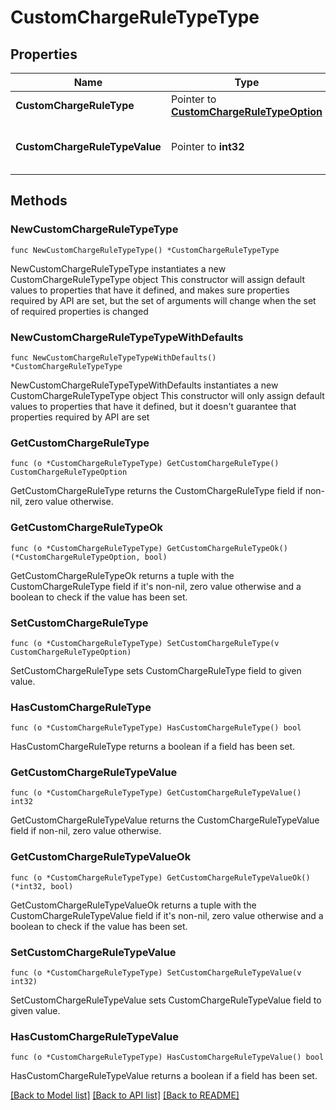 # CustomChargeRuleTypeType

## Properties

Name | Type | Description | Notes
------------ | ------------- | ------------- | -------------
**CustomChargeRuleType** | Pointer to [**CustomChargeRuleTypeOption**](CustomChargeRuleTypeOption.md) |  | [optional] 
**CustomChargeRuleTypeValue** | Pointer to **int32** | Identifies the Custom Charge rule type value. | [optional] 

## Methods

### NewCustomChargeRuleTypeType

`func NewCustomChargeRuleTypeType() *CustomChargeRuleTypeType`

NewCustomChargeRuleTypeType instantiates a new CustomChargeRuleTypeType object
This constructor will assign default values to properties that have it defined,
and makes sure properties required by API are set, but the set of arguments
will change when the set of required properties is changed

### NewCustomChargeRuleTypeTypeWithDefaults

`func NewCustomChargeRuleTypeTypeWithDefaults() *CustomChargeRuleTypeType`

NewCustomChargeRuleTypeTypeWithDefaults instantiates a new CustomChargeRuleTypeType object
This constructor will only assign default values to properties that have it defined,
but it doesn't guarantee that properties required by API are set

### GetCustomChargeRuleType

`func (o *CustomChargeRuleTypeType) GetCustomChargeRuleType() CustomChargeRuleTypeOption`

GetCustomChargeRuleType returns the CustomChargeRuleType field if non-nil, zero value otherwise.

### GetCustomChargeRuleTypeOk

`func (o *CustomChargeRuleTypeType) GetCustomChargeRuleTypeOk() (*CustomChargeRuleTypeOption, bool)`

GetCustomChargeRuleTypeOk returns a tuple with the CustomChargeRuleType field if it's non-nil, zero value otherwise
and a boolean to check if the value has been set.

### SetCustomChargeRuleType

`func (o *CustomChargeRuleTypeType) SetCustomChargeRuleType(v CustomChargeRuleTypeOption)`

SetCustomChargeRuleType sets CustomChargeRuleType field to given value.

### HasCustomChargeRuleType

`func (o *CustomChargeRuleTypeType) HasCustomChargeRuleType() bool`

HasCustomChargeRuleType returns a boolean if a field has been set.

### GetCustomChargeRuleTypeValue

`func (o *CustomChargeRuleTypeType) GetCustomChargeRuleTypeValue() int32`

GetCustomChargeRuleTypeValue returns the CustomChargeRuleTypeValue field if non-nil, zero value otherwise.

### GetCustomChargeRuleTypeValueOk

`func (o *CustomChargeRuleTypeType) GetCustomChargeRuleTypeValueOk() (*int32, bool)`

GetCustomChargeRuleTypeValueOk returns a tuple with the CustomChargeRuleTypeValue field if it's non-nil, zero value otherwise
and a boolean to check if the value has been set.

### SetCustomChargeRuleTypeValue

`func (o *CustomChargeRuleTypeType) SetCustomChargeRuleTypeValue(v int32)`

SetCustomChargeRuleTypeValue sets CustomChargeRuleTypeValue field to given value.

### HasCustomChargeRuleTypeValue

`func (o *CustomChargeRuleTypeType) HasCustomChargeRuleTypeValue() bool`

HasCustomChargeRuleTypeValue returns a boolean if a field has been set.


[[Back to Model list]](../README.md#documentation-for-models) [[Back to API list]](../README.md#documentation-for-api-endpoints) [[Back to README]](../README.md)


